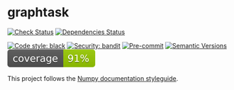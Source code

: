 # graphtask

[![Check Status](https://github.com/davnn/graphtask/actions/workflows/check.yml/badge.svg)](https://github.com/davnn/graphtask/actions?query=workflow%3Acheck)
[![Dependencies Status](https://img.shields.io/badge/dependencies-up%20to%20date-brightgreen.svg)](https://github.com/davnn/graphtask/pulls?utf8=%E2%9C%93&q=is%3Apr%20author%3Aapp%2Fdependabot)

[![Code style: black](https://img.shields.io/badge/code%20style-black-000000.svg)](https://github.com/psf/black)
[![Security: bandit](https://img.shields.io/badge/security-bandit-green.svg)](https://github.com/PyCQA/bandit)
[![Pre-commit](https://img.shields.io/badge/pre--commit-enabled-brightgreen?logo=pre-commit&logoColor=white)](https://github.com/davnn/graphtask/blob/main/.pre-commit-config.yaml)
[![Semantic Versions](https://img.shields.io/badge/%20%20%F0%9F%93%A6%F0%9F%9A%80-semantic--versions-e10079.svg)](https://github.com/davnn/graphtask/releases)
![Coverage Report](assets/images/coverage.svg)

This project follows the [Numpy documentation styleguide](https://numpydoc.readthedocs.io/en/latest/format.html).
